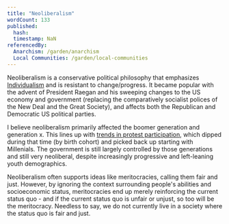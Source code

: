 ```yaml
---
title: "Neoliberalism"
wordCount: 133
published:
  hash: 
  timestamp: NaN
referencedBy:
  Anarchism: /garden/anarchism
  Local Communities: /garden/local-communities
---
```


Neoliberalism is a conservative political philosophy that emphasizes [Individualism](/garden/individualism) and is resistant to change/progress. It became popular with the advent of President Raegan and his sweeping changes to the US economy and government (replacing the comparatively socialist polices of the New Deal and the Great Society), and affects both the Republican and Democratic US political parties.

I believe neoliberalism primarily affected the boomer generation and generation x. This lines up with [trends in protest participation](https://nealcaren.org/publication/caren-social-2011/caren-social-2011.pdf), which dipped during that time (by birth cohort) and picked back up starting with Millenials. The government is still largely controlled by those generations and still very neoliberal, despite increasingly progressive and left-leaning youth demographics.

Neoliberalism often supports ideas like meritocracies, calling them fair and just. However, by ignoring the context surrounding people's abilities and socioeconomic status, meritocracies end up merely reinforcing the current status quo - and if the current status quo is unfair or unjust, so too will be the meritocracy. Needless to say, we do not currently live in a society where the status quo is fair and just.
